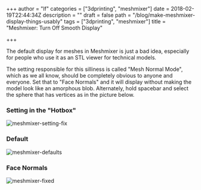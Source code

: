 +++
author = "lf"
categories = ["3dprinting", "meshmixer"]
date = 2018-02-19T22:44:34Z
description = ""
draft = false
path = "/blog/make-meshmixer-display-things-usably"
tags = ["3dprinting", "meshmixer"]
title = "Meshmixer: Turn Off Smooth Display"

+++

The default display for meshes in Meshmixer is just a bad idea, especially for people who use it as an STL viewer for technical models.

The setting responsible for this silliness is called "Mesh Normal Mode", which as we all know, should be completely obvious to anyone and everyone. Set that to "Face Normals" and it will display without making the model look like an amorphous blob. Alternately, hold spacebar and select the sphere that has vertices as in the picture below.

### Setting in the "Hotbox"

![meshmixer-setting-fix](/blog/content/images/2018/02/meshmixer-setting-fix.png)

### Default

![meshmixer-defaults](/blog/content/images/2018/02/meshmixer-default.png)

### Face Normals

![meshmixer-fixed](/blog/content/images/2018/02/meshmixer-fixed.png)

